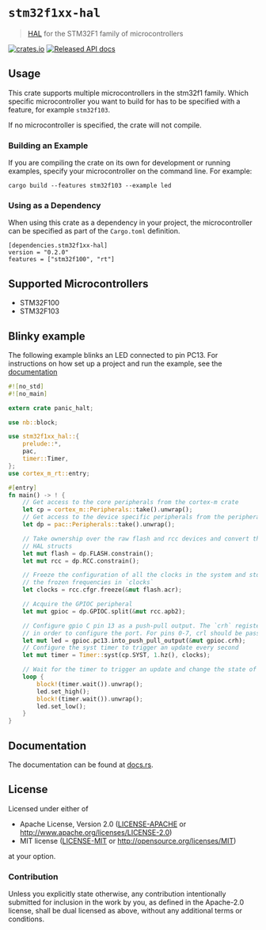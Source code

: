 # `stm32f1xx-hal`

> [HAL] for the STM32F1 family of microcontrollers

[HAL]: https://crates.io/crates/embedded-hal

[![crates.io](https://img.shields.io/crates/v/stm32f1xx-hal.svg)](https://crates.io/crates/stm32f1xx-hal)
[![Released API docs](https://docs.rs/stm32f1xx-hal/badge.svg)](https://docs.rs/stm32f1xx-hal)

## Usage

This crate supports multiple microcontrollers in the
stm32f1 family. Which specific microcontroller you want to build for has to be
specified with a feature, for example `stm32f103`.

If no microcontroller is specified, the crate will not compile.

### Building an Example

If you are compiling the crate on its own for development or running examples,
specify your microcontroller on the command line. For example:

```
cargo build --features stm32f103 --example led
```

### Using as a Dependency

When using this crate as a dependency in your project, the microcontroller can 
be specified as part of the `Cargo.toml` definition.

```
[dependencies.stm32f1xx-hal]
version = "0.2.0"
features = ["stm32f100", "rt"]
```

## Supported Microcontrollers

* STM32F100
* STM32F103

## Blinky example

The following example blinks an LED connected to pin PC13. For instructions on how set up a project and run the example, see the [documentation]

[documentation]: https://docs.rs/stm32f1xx-hal/

```rust
#![no_std]
#![no_main]

extern crate panic_halt;

use nb::block;

use stm32f1xx_hal::{
    prelude::*,
    pac,
    timer::Timer,
};
use cortex_m_rt::entry;

#[entry]
fn main() -> ! {
    // Get access to the core peripherals from the cortex-m crate
    let cp = cortex_m::Peripherals::take().unwrap();
    // Get access to the device specific peripherals from the peripheral access crate
    let dp = pac::Peripherals::take().unwrap();

    // Take ownership over the raw flash and rcc devices and convert them into the corresponding
    // HAL structs
    let mut flash = dp.FLASH.constrain();
    let mut rcc = dp.RCC.constrain();

    // Freeze the configuration of all the clocks in the system and store
    // the frozen frequencies in `clocks`
    let clocks = rcc.cfgr.freeze(&mut flash.acr);

    // Acquire the GPIOC peripheral
    let mut gpioc = dp.GPIOC.split(&mut rcc.apb2);

    // Configure gpio C pin 13 as a push-pull output. The `crh` register is passed to the function
    // in order to configure the port. For pins 0-7, crl should be passed instead.
    let mut led = gpioc.pc13.into_push_pull_output(&mut gpioc.crh);
    // Configure the syst timer to trigger an update every second
    let mut timer = Timer::syst(cp.SYST, 1.hz(), clocks);

    // Wait for the timer to trigger an update and change the state of the LED
    loop {
        block!(timer.wait()).unwrap();
        led.set_high();
        block!(timer.wait()).unwrap();
        led.set_low();
    }
}
```

## Documentation

The documentation can be found at [docs.rs](https://docs.rs/stm32f1xx-hal/).

## License

Licensed under either of

- Apache License, Version 2.0 ([LICENSE-APACHE](LICENSE-APACHE) or
  http://www.apache.org/licenses/LICENSE-2.0)
- MIT license ([LICENSE-MIT](LICENSE-MIT) or http://opensource.org/licenses/MIT)

at your option.

### Contribution

Unless you explicitly state otherwise, any contribution intentionally submitted
for inclusion in the work by you, as defined in the Apache-2.0 license, shall be
dual licensed as above, without any additional terms or conditions.
